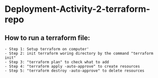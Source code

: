 # Deployment-Activity-2-terraform-repo


## How to run a terraform file:

    - Step 1: Setup terraform on computer'
    - Step 2: init terraform woring directory by the command "terraform init"
    - Step 3: "terraform plan" to check what to add
    - Step 4: "terraform apply -auto-approve" to create resources
    - Step 5: "terraform destroy -auto-approve" to delete resources 